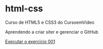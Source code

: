 # html-css
 Curso de HTML5 e CSS3 do CursoemVideo

 Aprendendo a criar siter e gerenciar o GitHub

<a href="https://gabrieltangerina.github.io/html-css/exercícios/ex001/index.html" >Executar o exercício 001 </a>